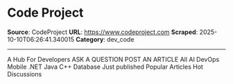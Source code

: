 # Code Project

**Source**: CodeProject
**URL**: https://www.codeproject.com
**Scraped**: 2025-10-10T06:26:41.340015
**Category**: dev_code

---

A Hub For Developers
ASK A QUESTION
POST AN ARTICLE
All
AI
DevOps
Mobile
.NET
Java
C++
Database
Just published
Popular Articles
Hot Discussions
